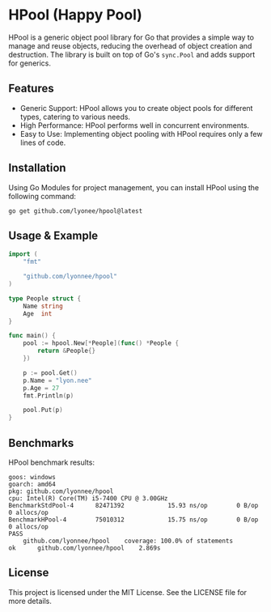 # HPool (Happy Pool)

HPool is a generic object pool library for Go that provides a simple way to manage and reuse objects, reducing the overhead of object creation and destruction. The library is built on top of Go's `sync.Pool` and adds support for generics.

## Features

- Generic Support: HPool allows you to create object pools for different types, catering to various needs.
- High Performance: HPool performs well in concurrent environments.
- Easy to Use: Implementing object pooling with HPool requires only a few lines of code.

## Installation

Using Go Modules for project management, you can install HPool using the following command:

```shell
go get github.com/lyonee/hpool@latest
```

## Usage & Example
```go
import (
	"fmt"

	"github.com/lyonnee/hpool"
)

type People struct {
	Name string
	Age  int
}

func main() {
	pool := hpool.New[*People](func() *People {
		return &People{}
	})

	p := pool.Get()
    p.Name = "lyon.nee"
    p.Age = 27
    fmt.Println(p)

	pool.Put(p)
}
```

## Benchmarks

HPool benchmark results:
```
goos: windows
goarch: amd64
pkg: github.com/lyonnee/hpool
cpu: Intel(R) Core(TM) i5-7400 CPU @ 3.00GHz
BenchmarkStdPool-4   	82471392	        15.93 ns/op	       0 B/op	       0 allocs/op
BenchmarkHPool-4     	75010312	        15.75 ns/op	       0 B/op	       0 allocs/op
PASS
	github.com/lyonnee/hpool	coverage: 100.0% of statements
ok  	github.com/lyonnee/hpool	2.869s
```

## License
This project is licensed under the MIT License. See the LICENSE file for more details.